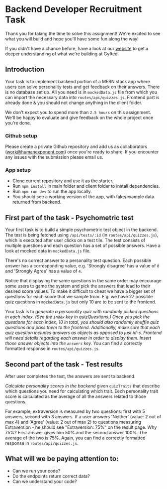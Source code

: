 # Backend Developer Recruitment Task

Thank you for taking the time to solve this assignment! We're excited to see what you will build and hope you'll have some fun along the way!

If you didn't have a chance before, have a look at our [website](https://www.gyfted.me/) to get a deeper understanding of what we're building at Gyfted.


## Introduction
Your task is to implement backend portion of a MERN stack app where users can solve personality tests and get feedback on their answers.
There is no database set up. All you need is in `mockedData.js` file from which you can import the necessary data into `routes/api/quizzes.js`.
Frontend part is already done & you should not change anything in the client folder.

We don't expect you to spend more than `2.5 hours` on this assignment.
We'll be happy to evaluate and give feedback on the whole project once you're done.

### Github setup

Please create a private Github repository and add us as collaborators (work@humanexponent.com) once you're ready to share.
If you encounter any issues with the submission please email us.

### App setup

* Clone current repository and use it as the starter.
* Run `npm install` in main folder and client folder to install dependencies.
* Run `npm run dev` to run the app locally.
* You should see a working version of the app, with fake/example data returned from backend.


## First part of the task - Psychometric test

Your first task is to build a simple psychometric test object in the backend. The test is being fetched using `/api/tests/:id` (in `routes/api/quizzes.js`), which is executed after user clicks on a test tile. The test consists of multiple questions and each question has a set of possible answers. Have a look at mocked data in `mockedData.js` file.

There's no correct answer to a personality test question.
Each possible answer has a corresponding value, e.g. 'Strongly disagree' has a value of `0` and 'Strongly Agree' has a value of `4`.

Notice that displaying the same questions in the same order may encourage some users to game the system and pick the answers that lead to their desired score values. To make it difficult to cheat we have a bigger set of questions for each score that we sample from. E.g. we have 27 possible quiz questions in `mockedData.js` but only 10 are to be sent to the frontend.

Your task is to *generate a personality quiz with randomly picked questions in each index. (See the `index` key in quizQuestions.)
Once you pick the questions for each index, 10 in total, you should also randomly shuffle quiz questions and pass them to the frontend.
Additionally, make sure that each quiz question includes answers as objects as opposed to just id-s. Frontend will need details regarding each answer in order to display them. Insert those answer objects into the `answers` key.*
You can find a correctly formatted response in `routes/api/quizzes.js`.

## Second part of the task - Test results

After user completes the test, the answers are sent to backend.

*Calculate personality scores in the backend* given `quizTraits` that describe which questions you need for calculating which trait. Eech personality trait score is calculated as the average of all the answers related to those questions.

For example, extraversion is measured by two questions: first with 5 answers, second with 3 answers. If a user answers 'Neither' (value: 2 out of max 4) and 'Agree' (value: 2 out of max 2) to questions measuring Extraversion - he should see "Extraversion: 75%" on the result page. Why 75%? First answer gives him 50% and the second answer 100%. The average of the two is 75%.
Again, you can find a correctly formatted response in `routes/api/quizzes.js`.

## What will we be paying attention to:
* Can we run your code?
* Do the endpoints return correct data?
* Can we understand your code?
